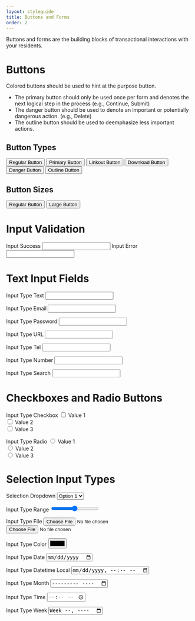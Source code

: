 ```yaml
---
layout: styleguide
title: Buttons and Forms
order: 2
---
```


<p class="lead-in">Buttons and forms are the building blocks of transactional interactions with your residents.</p>

# Buttons

Colored buttons should be used to hint at the purpose button. 

- The primary button should only be used once per form and denotes the next logical step in the process (e.g., Continue, Submit)
- The danger button should be used to denote an important or potentially dangerous action. (e.g., Delete)
- The outline button should be used to deemphasize less important actions.

## Button Types
<div class="preview">
  <button class="button">Regular Button</button>
  <button class="button button-primary">Primary Button</button>
  <button class="button button-primary button-linkout">Linkout Button</button>
  <button class="button button-primary button-download">Download Button</button>
  <button class="button button-danger">Danger Button</button>
  <button class="button button-outline">Outline Button</button>
</div>

## Button Sizes
<div class="preview">
  <button class="button">Regular Button</button>
  <button class="button button-large">Large Button</button>
</div>


# Input Validation
<div class="preview">
  <label for="">Input Success</label>
  <input type="text" name="input-validation-success" class="input-success">
  <label for="">Input Error</label>
  <input type="text" name="input-validation-error" class="input-error">
</div>

# Text Input Fields
<div class="preview">
  <label for="">Input Type Text</label>
  <input type="text" name="input-type-text">

  <label for="">Input Type Email</label>
  <input type="email" name="input-type-email">

  <label for="">Input Type Password</label>
  <input type="password" name="input-type-password">

  <label for="">Input Type URL</label>
  <input type="url" name="input-type-url">

  <label for="">Input Type Tel</label>
  <input type="tel" name="input-type-tel">

  <label for="">Input Type Number</label>
  <input type="number" name="input-type-number">

  <label for="">Input Type Search</label>
  <input type="search" name="input-type-search">
</div>

# Checkboxes and Radio Buttons

<div class="preview">
  <label for="">Input Type Checkbox</label>
  <input type="checkbox" name="input-type-checkbox"> Value 1<br>
  <input type="checkbox" name="input-type-checkbox"> Value 2<br>
  <input type="checkbox" name="input-type-checkbox"> Value 3<br>

  <label for="">Input Type Radio</label>
  <input type="radio" name="input-type-radio"> Value 1<br>
  <input type="radio" name="input-type-radio"> Value 2<br>
  <input type="radio" name="input-type-radio"> Value 3<br>
</div>

# Selection Input Types

<div class="preview">
  <label for="">Selection Dropdown</label>
  <select name="input-type-seelct">
    <option value="1">Option 1</option>
    <option value="2">Option 2</option>
    <option value="3">Option 3</option>
  </select>

  <label for="">Input Type Range</label>
  <input type="range" name="input-type-range">


  <label for="">Input Type File</label>
  <input type="file" name="input-type-file">
  <input type="file" name="input-type-file">

  <label for="">Input Type Color</label>
  <input type="color" name="input-type-color">


  <label for="">Input Type Date</label>
  <input type="date" name="input-type-date">

  <label for="">Input Type Datetime Local</label>
  <input type="datetime-local" name="input-type-datetime-local">

  <label for="">Input Type Month</label>
  <input type="month" name="input-type-month">

  <label for="">Input Type Time</label>
  <input type="time" name="input-type-time">

  <label for="">Input Type Week</label>
  <input type="week" name="input-type-week">
</div>